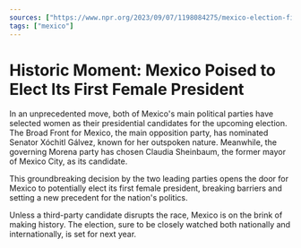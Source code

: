 ```yaml
---
sources: ["https://www.npr.org/2023/09/07/1198084275/mexico-election-first-woman-president", "https://www.theguardian.com/world/2023/sep/07/mexico-2024-election-claudia-sheinbaum-female-president-xochitl-galvez"]
tags: ["mexico"]
---
```


# Historic Moment: Mexico Poised to Elect Its First Female President

In an unprecedented move, both of Mexico's main political parties have selected women as their presidential candidates for the upcoming election. The Broad Front for Mexico, the main opposition party, has nominated Senator Xóchitl Gálvez, known for her outspoken nature. Meanwhile, the governing Morena party has chosen Claudia Sheinbaum, the former mayor of Mexico City, as its candidate.

This groundbreaking decision by the two leading parties opens the door for Mexico to potentially elect its first female president, breaking barriers and setting a new precedent for the nation's politics.

Unless a third-party candidate disrupts the race, Mexico is on the brink of making history. The election, sure to be closely watched both nationally and internationally, is set for next year.